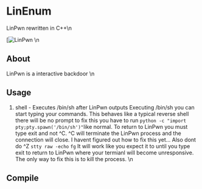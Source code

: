 # LinEnum
LinPwn rewritten in C++\n

[![LinPwn](https://github.com/3XPL017/LinEnum/blob/master/images/LinPwn.png)
\n
## About
LinPwn is a interactive backdoor 
\n
## Usage
1. shell - Executes /bin/sh after LinPwn outputs Executing /bin/sh you can start typing your commands. This behaves like a typical reverse shell there will be no prompt to fix this you have to run `python -c "import pty;pty.spawn('/bin/sh')"`like normal.
To return to LinPwn you must type exit and not ^C. ^C will terminate the LinPwn process and the connection will close. I havent figured out how to fix this yet... Also dont do ^Z `stty raw -echo` `fg` It will work like you expect it to until you type exit to return to LinPwn where your termianl will become unresponsive. The only way to fix this is to kill the process.
\n
## Compile

